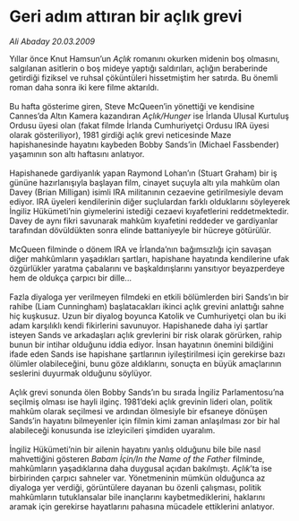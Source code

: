 # Geri adım attıran bir açlık grevi

*Ali Abaday 20.03.2009*

<div class="taraf_structure_2col_1zq">
<div class="margen_n">



 <p>Yıllar önce Knut Hamsun’un <i>Açlık</i> romanını okurken midenin boş olmasını, salgılanan asitlerin o boş mideye yaptığı saldırıları, açlığın beraberinde getirdiği fiziksel ve ruhsal çöküntüleri hissetmiştim her satırda. Bu önemli roman daha sonra iki kere filme aktarıldı. <br/><br/>Bu hafta gösterime giren, Steve McQueen’in yönettiği ve kendisine Cannes’da Altın Kamera kazandıran <i>Açlık/Hunger</i> ise İrlanda Ulusal Kurtuluş Ordusu üyesi olan (fakat filmde İrlanda Cumhuriyetçi Ordusu IRA üyesi olarak gösteriliyor), 1981 girdiği açlık grevi neticesinde Maze hapishanesinde hayatını kaybeden Bobby Sands’in (Michael Fassbender) yaşamının son altı haftasını anlatıyor. <br/><br/>Hapishanede gardiyanlık yapan Raymond Lohan’ın (Stuart Graham) bir iş gününe hazırlanışıyla başlayan film, cinayet suçuyla altı yıla mahkûm olan Davey (Brian Milligan) isimli IRA militanının cezaevine getirilmesiyle devam ediyor. IRA üyeleri kendilerinin diğer suçlulardan farklı olduklarını söyleyerek İngiliz Hükümeti’nin giymelerini istediği cezaevi kıyafetlerini reddetmektedir. Davey de aynı fikri savunarak mahkûm kıyafetini reddeder ve gardiyanlar tarafından dövüldükten sonra elinde battaniyeyle bir hücreye götürülür. <br/><br/>McQueen filminde o dönem IRA ve İrlanda’nın bağımsızlığı için savaşan diğer mahkûmların yaşadıkları şartları, hapishane hayatında kendilerine ufak özgürlükler yaratma çabalarını ve başkaldırışlarını yansıtıyor beyazperdeye hem de oldukça çarpıcı bir dille... <br/><br/>Fazla diyaloga yer verilmeyen filmdeki en etkili bölümlerden biri Sands’ın bir rahibe (Liam Cunningham) başlatacakları ikinci açlık grevini anlattığı sahne hiç kuşkusuz. Uzun bir diyalog boyunca Katolik ve Cumhuriyetçi olan bu iki adam karşılıklı kendi fikirlerini savunuyor. Hapishanede daha iyi şartlar isteyen Sands ve arkadaşları açlık grevlerini bir risk olarak görürken, rahip bunun bir intihar olduğunu iddia ediyor. İnsan hayatının önemini bildiğini ifade eden Sands ise hapishane şartlarının iyileştirilmesi için gerekirse bazı ölümler olabileceğini, bunu göze aldıklarını, sonuçta en büyük amaçlarının seslerini duyurmak olduğunu söylüyor. <br/><br/>Açlık grevi sonunda ölen Bobby Sands’ın bu sırada İngiliz Parlamentosu’na seçilmiş olması ise hayli ilginç. 1981’deki açlık grevinin lideri olan, politik mahkûm olarak seçilmesi ve ardından ölmesiyle bir efsaneye dönüşen Sands’in hayatını bilmeyenler için filmin kimi zaman anlaşılması zor bir hal alabileceği konusunda ise izleyicileri şimdiden uyaralım. <br/><br/>İngiliz Hükümeti’nin bir ailenin hayatını yanlış olduğunu bile bile nasıl mahvettiğini gösteren <i>Babam İçin/In the Name of the Father </i>filminde, mahkûmların yaşadıklarına daha duygusal açıdan bakılmıştı. <i>Açlık</i>’ta ise birbirinden çarpıcı sahneler var. Yönetmeninin mümkün olduğunca az diyaloga yer verdiği, görüntülere dayanan bu özenli çalışması, politik mahkûmların tutuklansalar bile inançlarını kaybetmediklerini, haklarını aramak için gerekirse hayatlarını pahasına mücadele ettiklerini anlatıyor.</p>
<br/>
<br/>
<br/>



<br/>


<div id="taraf_not">
</div>

</div>


</div>
